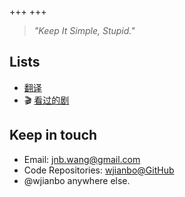 +++
+++

> *"Keep It Simple, Stupid."*

## Lists

- [翻译](./lists/translations)
- 🎬 [看过的剧](./lists/series)

## Keep in touch

- Email: [jnb.wang@gmail.com](mailto:jnb.wang@gmail.com)
- Code Repositories: [wjianbo@GitHub](https://github.com/wjianbo)
- @wjianbo anywhere else.
